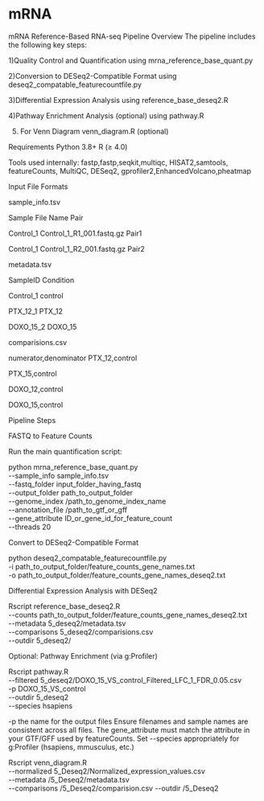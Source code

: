 # mRNA
mRNA Reference-Based RNA-seq Pipeline
Overview
The pipeline includes the following key steps:

1)Quality Control and Quantification using mrna_reference_base_quant.py

2)Conversion to DESeq2-Compatible Format using deseq2_compatable_featurecountfile.py

3)Differential Expression Analysis using reference_base_deseq2.R

4)Pathway Enrichment Analysis (optional) using pathway.R

5) For Venn Diagram venn_diagram.R (optional)

 Requirements
Python 3.8+
R (≥ 4.0)

Tools used internally: fastp,fastp,seqkit,multiqc, HISAT2,samtools, featureCounts, MultiQC, DESeq2, gprofiler2,EnhancedVolcano,pheatmap

Input File Formats

sample_info.tsv

Sample	File Name	Pair

Control_1	Control_1_R1_001.fastq.gz	Pair1

Control_1	Control_1_R2_001.fastq.gz	Pair2

metadata.tsv

SampleID	Condition

Control_1	control

PTX_12_1	PTX_12

DOXO_15_2	DOXO_15

comparisions.csv

numerator,denominator
PTX_12,control

PTX_15,control

DOXO_12,control

DOXO_15,control

Pipeline Steps

FASTQ to Feature Counts

Run the main quantification script:

python mrna_reference_base_quant.py \
  --sample_info sample_info.tsv \
  --fastq_folder input_folder_having_fastq \
  --output_folder path_to_output_folder \
  --genome_index /path_to_genome_index_name \
  --annotation_file /path_to_gtf_or_gff \
  --gene_attribute ID_or_gene_id_for_feature_count \
  --threads 20

Convert to DESeq2-Compatible Format

python deseq2_compatable_featurecountfile.py \
  -i path_to_output_folder/feature_counts_gene_names.txt \
  -o path_to_output_folder/feature_counts_gene_names_deseq2.txt

Differential Expression Analysis with DESeq2

Rscript reference_base_deseq2.R \
  --counts path_to_output_folder/feature_counts_gene_names_deseq2.txt \
  --metadata 5_deseq2/metadata.tsv \
  --comparisons 5_deseq2/comparisions.csv \
  --outdir 5_deseq2/

 Optional: Pathway Enrichment (via g:Profiler)
 
Rscript pathway.R \
  --filtered 5_deseq2/DOXO_15_VS_control_Filtered_LFC_1_FDR_0.05.csv \
  -p DOXO_15_VS_control \
  --outdir 5_deseq2 \
  --species hsapiens

  -p the name for the output files
Ensure filenames and sample names are consistent across all files.
The gene_attribute must match the attribute in your GTF/GFF used by featureCounts.
Set --species appropriately for g:Profiler (hsapiens, mmusculus, etc.)

  Rscript venn_diagram.R \
  --normalized 5_Deseq2/Normalized_expression_values.csv \
  --metadata /5_Deseq2/metadata.tsv \
  --comparisons /5_Deseq2/comparision.csv 
  --outdir /5_Deseq2


